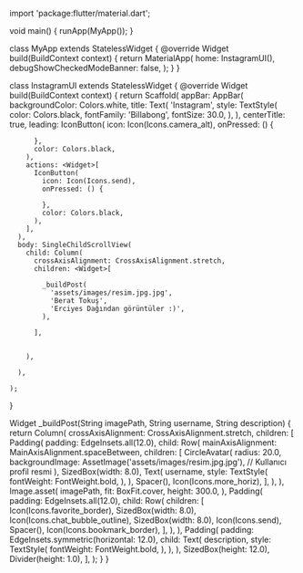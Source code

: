 import 'package:flutter/material.dart';

void main() {
  runApp(MyApp());
}

class MyApp extends StatelessWidget {
  @override
  Widget build(BuildContext context) {
    return MaterialApp(
      home: InstagramUI(),
      debugShowCheckedModeBanner: false,
    );
  }
}

class InstagramUI extends StatelessWidget {
  @override
  Widget build(BuildContext context) {
    return Scaffold(
      appBar: AppBar(
        backgroundColor: Colors.white,
        title: Text(
          'Instagram',
          style: TextStyle(
            color: Colors.black,
            fontFamily: 'Billabong', 
            fontSize: 30.0,
          ),
        ),
        centerTitle: true,
        leading: IconButton(
          icon: Icon(Icons.camera_alt),
          onPressed: () {
            
          },
          color: Colors.black,
        ),
        actions: <Widget>[
          IconButton(
            icon: Icon(Icons.send),
            onPressed: () {
              
            },
            color: Colors.black,
          ),
        ],
      ),
      body: SingleChildScrollView(
        child: Column(
          crossAxisAlignment: CrossAxisAlignment.stretch,
          children: <Widget>[
            
            _buildPost(
              'assets/images/resim.jpg.jpg', 
              'Berat Tokuş', 
              'Erciyes Dağından görüntüler :)', 
            ),
            
          ],
          
          
        ),
        
      ),
      
    );
  }

  Widget _buildPost(String imagePath, String username, String description) {
    return Column(
      crossAxisAlignment: CrossAxisAlignment.stretch,
      children: <Widget>[
        Padding(
          padding: EdgeInsets.all(12.0),
          child: Row(
            mainAxisAlignment: MainAxisAlignment.spaceBetween,
            children: <Widget>[
              CircleAvatar(
                radius: 20.0,
                backgroundImage: AssetImage('assets/images/resim.jpg.jpg'), // Kullanıcı profil resmi
              ),
              SizedBox(width: 8.0),
              Text(
                username,
                style: TextStyle(
                  fontWeight: FontWeight.bold,
                ),
              ),
              Spacer(),
              Icon(Icons.more_horiz),
            ],
          ),
        ),
        Image.asset(
          imagePath,
          fit: BoxFit.cover,
          height: 300.0,
        ),
        Padding(
          padding: EdgeInsets.all(12.0),
          child: Row(
            children: <Widget>[
              Icon(Icons.favorite_border),
              SizedBox(width: 8.0),
              Icon(Icons.chat_bubble_outline),
              SizedBox(width: 8.0),
              Icon(Icons.send),
              Spacer(),
              Icon(Icons.bookmark_border),
            ],
          ),
        ),
        Padding(
          padding: EdgeInsets.symmetric(horizontal: 12.0),
          child: Text(
            description,
            style: TextStyle(
              fontWeight: FontWeight.bold,
            ),
          ),
        ),
        SizedBox(height: 12.0),
        Divider(height: 1.0),
      ],
    );
  }
}
